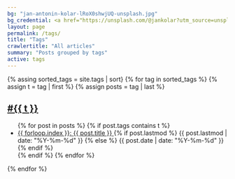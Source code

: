 ```yaml
---
bg: "jan-antonin-kolar-lRoX0shwjUQ-unsplash.jpg"
bg_credential: <a href="https://unsplash.com/@jankolar?utm_source=unsplash&utm_medium=referral&utm_content=creditCopyText">Jan Antonin Kolar</a> on <a href="https://unsplash.com/?utm_source=unsplash&utm_medium=referral&utm_content=creditCopyText">Unsplash</a>
layout: page
permalink: /tags/
title: "Tags"
crawlertitle: "All articles"
summary: "Posts grouped by tags"
active: tags
---
```


{% assing sorted_tags = site.tags | sort}
{% for tag in sorted_tags %}
  {% assign t = tag | first %}
  {% assign posts = tag | last %}

  <h2 class="category-key" id="{{ t | downcase }}">
    <a href="{{ site.baseurl }}/tags/#{{ t | downcase }}">
      #{{ t }}
    </a>
  </h2>

  <ul class="year">
    {% for post in posts %}
      {% if post.tags contains t %}
        <li>
          <a href="{{ post.url | relative_url }}">
            {{ forloop.index }}: {{ post.title }}
          </a>
          {% if post.lastmod %}
            <span class="date">{{ post.lastmod | date: "%Y-%m-%d"  }}</span>
          {% else %}
            <span class="date">{{ post.date | date: "%Y-%m-%d"  }}</span>
          {% endif %}
        </li>
      {% endif %}
    {% endfor %}
  </ul>

{% endfor %}
